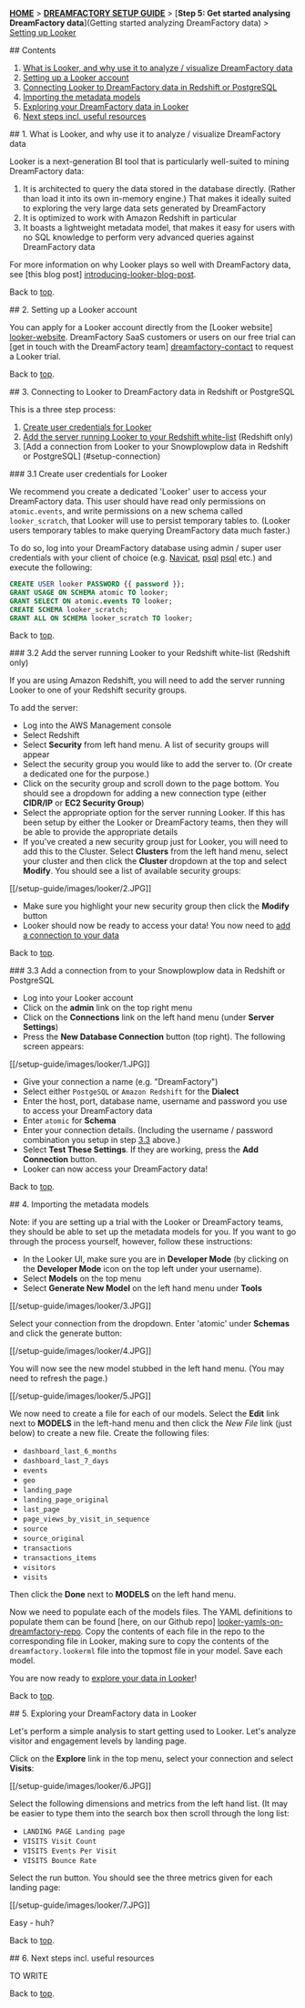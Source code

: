 [**HOME**](Home) > [**DREAMFACTORY SETUP GUIDE**](Setting-up-DreamFactory) > [**Step 5: Get started analysing DreamFactory data**](Getting started analyzing DreamFactory data) > [Setting up Looker](Getting-started-with-Looker)

<a name="top" />
## Contents

1. [What is Looker, and why use it to analyze / visualize DreamFactory data](#what-and-why)
2. [Setting up a Looker account](#setup)
3. [Connecting Looker to DreamFactory data in Redshift or PostgreSQL](#redshift)
4. [Importing the metadata models](#importing-the-models)
5. [Exploring your DreamFactory data in Looker](#exploring-your-data)
6. [Next steps incl. useful resources](#next-steps)


<a name="what-and-why" />
## 1. What is Looker, and why use it to analyze / visualize DreamFactory data

Looker is a next-generation BI tool that is particularly well-suited to mining DreamFactory data:

1. It is architected to query the data stored in the database directly. (Rather than load it into its own in-memory engine.) That makes it ideally suited to exploring the very large data sets generated by DreamFactory
2. It is optimized to work with Amazon Redshift in particular
3. It boasts a lightweight metadata model, that makes it easy for users with no SQL knowledge to perform very advanced queries against DreamFactory data

For more information on why Looker plays so well with DreamFactory data, see [this blog post] [introducing-looker-blog-post].

Back to [top](#top).

<a name="setup" />
## 2. Setting up a Looker account

You can apply for a Looker account directly from the [Looker website] [looker-website]. DreamFactory SaaS customers or users on our free trial can [get in touch with the DreamFactory team] [dreamfactory-contact] to request a Looker trial.

Back to [top](#top).

<a name="redshift" />
## 3. Connecting to Looker to DreamFactory data in Redshift or PostgreSQL

This is a three step process:

1. [Create user credentials for Looker](#user-creds)
2. [Add the server running Looker to your Redshift white-list](#white-list) (Redshift only)
3. [Add a connection from Looker to your Snowplowplow data in Redshift or PostgreSQL] (#setup-connection)

<a name="user-creds" />
### 3.1 Create user credentials for Looker

We recommend you create a dedicated 'Looker' user to access your DreamFactory data. This user should have read only permissions on `atomic.events`, and write permissions on a new schema called `looker_scratch`, that Looker will use to persist temporary tables to. (Looker users temporary tables to make querying DreamFactory data much faster.)

To do so, log into your DreamFactory database using admin / super user credentials with your client of choice (e.g. [Navicat][navicat], [psql] [psql] etc.) and execute the following:

```sql
CREATE USER looker PASSWORD {{ password }};
GRANT USAGE ON SCHEMA atomic TO looker;
GRANT SELECT ON atomic.events TO looker;
CREATE SCHEMA looker_scratch;
GRANT ALL ON SCHEMA looker_scratch TO looker;
```

Back to [top](#top).

<a name="white-list" />
### 3.2 Add the server running Looker to your Redshift white-list (Redshift only)

If you are using Amazon Redshift, you will need to add the server running Looker to one of your Redshift security groups.

To add the server:

* Log into the AWS Management console
* Select Redshift
* Select **Security** from left hand menu. A list of security groups will appear
* Select the security group you would like to add the server to. (Or create a dedicated one for the purpose.)
* Click on the security group and scroll down to the page bottom. You should see a dropdown for adding a new connection type (either **CIDR/IP** or **EC2 Security Group**)
* Select the appropriate option for the server running Looker. If this has been setup by either the Looker or DreamFactory teams, then they will be able to provide the appropriate details
* If you've created a new security group just for Looker, you will need to add this to the Cluster. Select **Clusters** from the left hand menu, select your cluster and then click the **Cluster** dropdown at the top and select **Modify**. You should see a list of available security groups:

[[/setup-guide/images/looker/2.JPG]]

* Make sure you highlight your new security group then click the **Modify** button
* Looker should now be ready to access your data! You now need to [add a connection to your data](#setup-connection)

Back to [top](#top).

<a name="setup-connection" />
### 3.3 Add a connection from to your Snowplowplow data in Redshift or PostgreSQL


* Log into your Looker account
* Click on the **admin** link on the top right menu
* Click on the **Connections** link on the left hand menu (under **Server Settings**)
* Press the **New Database Connection** button (top right). The following screen appears:

[[/setup-guide/images/looker/1.JPG]]

* Give your connection a name (e.g. "DreamFactory")
* Select either `PostgeSQL` or `Amazon Redshift` for the **Dialect**
* Enter the host, port, database name, username and password you use to access your DreamFactory data
* Enter `atomic` for **Schema**
* Enter your connection details. (Including the username / password combination you setup in step [3.3](##user-creds) above.)
* Select **Test These Settings**. If they are working, press the **Add Connection** button.
* Looker can now access your DreamFactory data!

Back to [top](#top).

<a name="importing-the-models" />
## 4. Importing the metadata models

Note: if you are setting up a trial with the Looker or DreamFactory teams, they should be able to set up the metadata models for you. If you want to go through the process yourself, however, follow these instructions:

* In the Looker UI, make sure you are in **Developer Mode** (by clicking on the **Developer Mode** icon on the top left under your username).
* Select **Models** on the top menu
* Select **Generate New Model** on the left hand menu under **Tools**

[[/setup-guide/images/looker/3.JPG]]

Select your connection from the dropdown. Enter 'atomic' under **Schemas** and click the generate button:

[[/setup-guide/images/looker/4.JPG]]

You will now see the new model stubbed in the left hand menu. (You may need to refresh the page.)

[[/setup-guide/images/looker/5.JPG]]

We now need to create a file for each of our models. Select the **Edit** link next to **MODELS** in the left-hand menu and then click the *New File* link (just below) to create a new file. Create the following files:

* `dashboard_last_6_months`
* `dashboard_last_7_days`
* `events`
* `geo`
* `landing_page`
* `landing_page_original`
* `last_page`
* `page_views_by_visit_in_sequence`
* `source`
* `source_original`
* `transactions`
* `transactions_items`
* `visitors`
* `visits`

Then click the **Done** next to **MODELS** on the left hand menu.

Now we need to populate each of the models files. The YAML definitions to populate them can be found [here, on our Github repo] [looker-yamls-on-dreamfactory-repo]. Copy the contents of each file in the repo to the corresponding file in Looker, making sure to copy the contents of the `dreamfactory.lookerml` file into the topmost file in your model. Save each model.

You are now ready to [explore your data in Looker](#exploring-your-data)!

Back to [top](#top).

<a name="exploring-your-data" />
## 5. Exploring your DreamFactory data in Looker

Let's perform a simple analysis to start getting used to Looker. Let's analyze visitor and engagement levels by landing page.

Click on the **Explore** link in the top menu, select your connection and select **Visits**:

[[/setup-guide/images/looker/6.JPG]]

Select the following dimensions and metrics from the left hand list. (It may be easier to type them into the search box then scroll through the long list:

* `LANDING PAGE Landing page`
* `VISITS Visit Count`
* `VISITS Events Per Visit`
* `VISITS Bounce Rate`

Select the run button. You should see the three metrics given for each landing page:

[[/setup-guide/images/looker/7.JPG]]

Easy - huh?

Back to [top](#top).

<a name="next-steps" />
## 6. Next steps incl. useful resources

TO WRITE

Back to [top](#top).


[introducing-looker-blog-post]: http://dreamfactory.com/blog/2013/12/10/introducing-looker-a-fresh-approach-to-bi-on-dreamfactory-data/
[looker-website]: http://www.looker.com/
[dreamfactory-contact]: mailto:contact@dreamfactory.com
[psql]: http://www.postgresql.org/docs/9.2/static/app-psql.html
[navicat]: http://www.navicat.com/
[looker-yamls-on-dreamfactory-repo]: https://github.com/dreamfactorysoftware/dsp-core/tree/master/5-analytics/looker-analytics